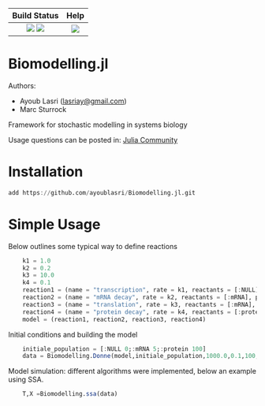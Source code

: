 | **Build Status** | **Help** |
|:---:|:---:|
| [![][travis-img]][travis-url] [![][codecov-img]][codecov-url] | [![][slack-img]][slack-url] |

# Biomodelling.jl

Authors:
- Ayoub Lasri (lasriay@gmail.com)
- Marc Sturrock

Framework for stochastic modelling in systems biology

Usage questions can be posted in:
[Julia Community](https://julialang.org/community/)

[slack-img]: https://img.shields.io/badge/chat-on%20slack-yellow.svg
[slack-url]: https://julialang.slack.com

[travis-img]: https://travis-ci.org/ayoublasri/Biomodelling.jl.svg?branch=master
[travis-url]: https://travis-ci.org/ayoublasri/Biomodelling.jl

[codecov-img]: https://codecov.io/gh/ayoublasri/Biomodelling.jl/branch/master/graph/badge.svg
[codecov-url]: https://codecov.io/gh/ayoublasri/Biomodelling.jl

# Installation

```julia 
add https://github.com/ayoublasri/Biomodelling.jl.git 
```

# Simple Usage

Below outlines some typical way to define reactions

```julia 
    k1 = 1.0
    k2 = 0.2
    k3 = 10.0
    k4 = 0.1
    reaction1 = (name = "transcription", rate = k1, reactants = [:NULL], products =[:mRNA] , coeff_rea = [1] , coeff_pro = [1] )
    reaction2 = (name = "mRNA decay", rate = k2, reactants = [:mRNA], products =[:NULL], coeff_rea = [1], coeff_pro = [1])
    reaction3 = (name = "translation", rate = k3, reactants = [:mRNA], products =[:mRNA,:protein], coeff_rea = [1] , coeff_pro = [1,1] )
    reaction4 = (name = "protein decay", rate = k4, reactants = [:protein], products = [:NULL], coeff_rea = [1] , coeff_pro = [1] )
    model = (reaction1, reaction2, reaction3, reaction4)
```
Initial conditions and building the model

```julia 
    initiale_population = [:NULL 0;:mRNA 5;:protein 100]
    data = Biomodelling.Donne(model,initiale_population,1000.0,0.1,100,0.03,0.03)
```
Model simulation: different algorithms were implemented, below an example using SSA.

```julia 
    T,X =Biomodelling.ssa(data)
```
